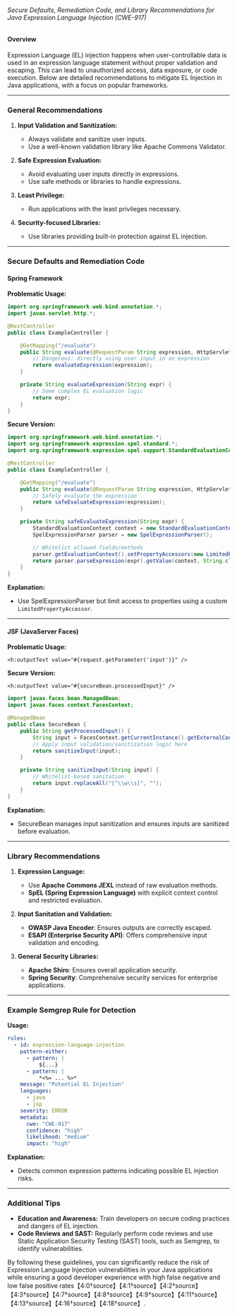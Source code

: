###### Secure Defaults, Remediation Code, and Library Recommendations for Java Expression Language Injection (CWE-917)

#### Overview

Expression Language (EL) injection happens when user-controllable data is used in an expression language statement without proper validation and escaping. This can lead to unauthorized access, data exposure, or code execution. Below are detailed recommendations to mitigate EL Injection in Java applications, with a focus on popular frameworks.

---

### General Recommendations

1. **Input Validation and Sanitization:**
   - Always validate and sanitize user inputs.
   - Use a well-known validation library like Apache Commons Validator.

2. **Safe Expression Evaluation:**
   - Avoid evaluating user inputs directly in expressions.
   - Use safe methods or libraries to handle expressions.

3. **Least Privilege:**
   - Run applications with the least privileges necessary.

4. **Security-focused Libraries:**
   - Use libraries providing built-in protection against EL injection.

---

### Secure Defaults and Remediation Code

#### Spring Framework

**Problematic Usage:**
```java
import org.springframework.web.bind.annotation.*;
import javax.servlet.http.*;

@RestController
public class ExampleController {

    @GetMapping("/evaluate")
    public String evaluate(@RequestParam String expression, HttpServletRequest request) {
        // Dangerous: directly using user input in an expression
        return evaluateExpression(expression);
    }

    private String evaluateExpression(String expr) {
        // Some complex EL evaluation logic
        return expr; 
    }
}
```

**Secure Version:**
```java
import org.springframework.web.bind.annotation.*;
import org.springframework.expression.spel.standard.*;
import org.springframework.expression.spel.support.StandardEvaluationContext;

@RestController
public class ExampleController {

    @GetMapping("/evaluate")
    public String evaluate(@RequestParam String expression, HttpServletRequest request) {
        // Safely evaluate the expression
        return safeEvaluateExpression(expression);
    }

    private String safeEvaluateExpression(String expr) {
        StandardEvaluationContext context = new StandardEvaluationContext();
        SpelExpressionParser parser = new SpelExpressionParser();

        // Whitelist allowed fields/methods
        parser.getEvaluationContext().setPropertyAccessors(new LimitedPropertyAccessor());
        return parser.parseExpression(expr).getValue(context, String.class);
    }
}
```

**Explanation:**
- Use SpelExpressionParser but limit access to properties using a custom `LimitedPropertyAccessor`.

---

#### JSF (JavaServer Faces)

**Problematic Usage:**
```xhtml
<h:outputText value="#{request.getParameter('input')}" />
```

**Secure Version:**
```xhtml
<h:outputText value="#{secureBean.processedInput}" />
```
```java
import javax.faces.bean.ManagedBean;
import javax.faces.context.FacesContext;

@ManagedBean
public class SecureBean {
    public String getProcessedInput() {
        String input = FacesContext.getCurrentInstance().getExternalContext().getRequestParameterMap().get("input");
        // Apply input validation/sanitization logic here
        return sanitizeInput(input);
    }

    private String sanitizeInput(String input) {
        // Whitelist-based sanitation
        return input.replaceAll("[^\\w\\s]", "");
    }
}
```

**Explanation:**
- SecureBean manages input sanitization and ensures inputs are sanitized before evaluation.

---

### Library Recommendations

1. **Expression Language:**
   - Use **Apache Commons JEXL** instead of raw evaluation methods.
   - **SpEL (Spring Expression Language)** with explicit context control and restricted evaluation.

2. **Input Sanitation and Validation:**
   - **OWASP Java Encoder**: Ensures outputs are correctly escaped.
   - **ESAPI (Enterprise Security API)**: Offers comprehensive input validation and encoding.

3. **General Security Libraries:**
   - **Apache Shiro**: Ensures overall application security.
   - **Spring Security**: Comprehensive security services for enterprise applications.

---

### Example Semgrep Rule for Detection

**Usage:**
```yaml
rules:
  - id: expression-language-injection
    pattern-either:
      - pattern: |
          ${...}
      - pattern: |
          *<%= ... %>*
    message: "Potential EL Injection"
    languages:
      - java
      - jsp
    severity: ERROR
    metadata:
      cwe: "CWE-917"
      confidence: "high"
      likelihood: "medium"
      impact: "high"
```

**Explanation:**
- Detects common expression patterns indicating possible EL injection risks.

---

### Additional Tips

- **Education and Awareness:** Train developers on secure coding practices and dangers of EL injection.
- **Code Reviews and SAST:** Regularly perform code reviews and use Static Application Security Testing (SAST) tools, such as Semgrep, to identify vulnerabilities.

By following these guidelines, you can significantly reduce the risk of Expression Language Injection vulnerabilities in your Java applications while ensuring a good developer experience with high false negative and low false positive rates【4:0†source】【4:1†source】【4:2†source】【4:3†source】【4:7†source】【4:8†source】【4:9†source】【4:11†source】【4:13†source】【4:16†source】【4:18†source】.